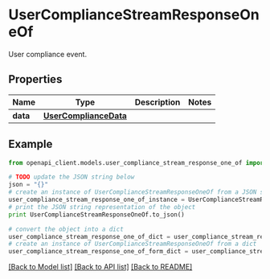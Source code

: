 # UserComplianceStreamResponseOneOf

User compliance event.

## Properties
Name | Type | Description | Notes
------------ | ------------- | ------------- | -------------
**data** | [**UserComplianceData**](UserComplianceData.md) |  | 

## Example

```python
from openapi_client.models.user_compliance_stream_response_one_of import UserComplianceStreamResponseOneOf

# TODO update the JSON string below
json = "{}"
# create an instance of UserComplianceStreamResponseOneOf from a JSON string
user_compliance_stream_response_one_of_instance = UserComplianceStreamResponseOneOf.from_json(json)
# print the JSON string representation of the object
print UserComplianceStreamResponseOneOf.to_json()

# convert the object into a dict
user_compliance_stream_response_one_of_dict = user_compliance_stream_response_one_of_instance.to_dict()
# create an instance of UserComplianceStreamResponseOneOf from a dict
user_compliance_stream_response_one_of_form_dict = user_compliance_stream_response_one_of.from_dict(user_compliance_stream_response_one_of_dict)
```
[[Back to Model list]](../README.md#documentation-for-models) [[Back to API list]](../README.md#documentation-for-api-endpoints) [[Back to README]](../README.md)


